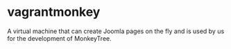 # vagrantmonkey

A virtual machine that can create Joomla pages on the fly and is used by us for the development of MonkeyTree.
